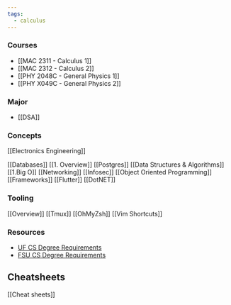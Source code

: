 ```yaml
---
tags:
  - calculus
---
```

### Courses

- [[MAC 2311 - Calculus 1]]
- [[MAC 2312 - Calculus 2]]
- [[PHY 2048C - General Physics 1]]
- [[PHY X049C - General Physics 2]]

### Major

- [[DSA]]
### Concepts
[[Electronics Engineering]]

[[Databases]]
	[[1. Overview]]
	[[Postgres]]
[[Data Structures & Algorithms]]
	[[1.Big O]]
[[Networking]]
	[[Infosec]]
[[Object Oriented Programming]]
[[Frameworks]]
	[[Flutter]]
	[[DotNET]]
### Tooling
[[Overview]]
	[[Tmux]]
	[[OhMyZsh]]
	[[Vim Shortcuts]]
### Resources

- [UF CS Degree Requirements](https://catalog.ufl.edu/UGRD/colleges-schools/UGENG/CPS_BSCS/)
- [FSU CS Degree Requirements](https://www.cs.fsu.edu/academics/undergraduate-programs/bscs-degree-requirements/)

## Cheatsheets

[[Cheat sheets]]
